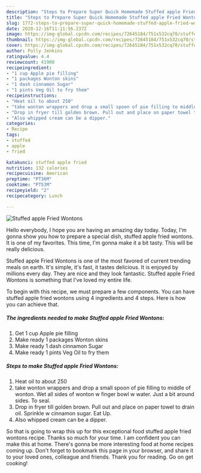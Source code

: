```yaml
---
description: "Steps to Prepare Super Quick Homemade Stuffed apple Fried Wontons"
title: "Steps to Prepare Super Quick Homemade Stuffed apple Fried Wontons"
slug: 1772-steps-to-prepare-super-quick-homemade-stuffed-apple-fried-wontons
date: 2020-12-16T11:11:56.237Z
image: https://img-global.cpcdn.com/recipes/72645184/751x532cq70/stuffed-apple-fried-wontons-recipe-main-photo.jpg
thumbnail: https://img-global.cpcdn.com/recipes/72645184/751x532cq70/stuffed-apple-fried-wontons-recipe-main-photo.jpg
cover: https://img-global.cpcdn.com/recipes/72645184/751x532cq70/stuffed-apple-fried-wontons-recipe-main-photo.jpg
author: Polly Jenkins
ratingvalue: 4.4
reviewcount: 41900
recipeingredient:
- "1 cup Apple pie filling"
- "1 packages Wonton skins"
- "1 dash cinnamon Sugar"
- "1 pints Veg Oil to fry them"
recipeinstructions:
- "Heat oil to about 250"
- "take wonton wrappers and drop a small spoon of pie filling to middle of wonton. Wet all sides of wonton w finger bowl w water. Just a bit around sides. To seal."
- "Drop in fryer till golden brown. Pull out and place on paper towel to drain oil. Sprinkle w cinnamon sugar. Eat Up."
- "Also whipped cream can be a dipper."
categories:
- Recipe
tags:
- stuffed
- apple
- fried

katakunci: stuffed apple fried 
nutrition: 132 calories
recipecuisine: American
preptime: "PT36M"
cooktime: "PT53M"
recipeyield: "2"
recipecategory: Lunch

---
```



![Stuffed apple Fried Wontons](https://img-global.cpcdn.com/recipes/72645184/751x532cq70/stuffed-apple-fried-wontons-recipe-main-photo.jpg)

Hello everybody, I hope you are having an amazing day today. Today, I'm gonna show you how to prepare a special dish, stuffed apple fried wontons. It is one of my favorites. This time, I'm gonna make it a bit tasty. This will be really delicious.

Stuffed apple Fried Wontons is one of the most favored of current trending meals on earth. It's simple, it's fast, it tastes delicious. It is enjoyed by millions every day. They are nice and they look fantastic. Stuffed apple Fried Wontons is something that I've loved my entire life.




To begin with this recipe, we must prepare a few components. You can have stuffed apple fried wontons using 4 ingredients and 4 steps. Here is how you can achieve that.

<!--inarticleads1-->

##### The ingredients needed to make Stuffed apple Fried Wontons:

1. Get 1 cup Apple pie filling
1. Make ready 1 packages Wonton skins
1. Make ready 1 dash cinnamon Sugar
1. Make ready 1 pints Veg Oil to fry them




<!--inarticleads2-->

##### Steps to make Stuffed apple Fried Wontons:

1. Heat oil to about 250
1. take wonton wrappers and drop a small spoon of pie filling to middle of wonton. Wet all sides of wonton w finger bowl w water. Just a bit around sides. To seal.
1. Drop in fryer till golden brown. Pull out and place on paper towel to drain oil. Sprinkle w cinnamon sugar. Eat Up.
1. Also whipped cream can be a dipper.




So that is going to wrap this up for this exceptional food stuffed apple fried wontons recipe. Thanks so much for your time. I am confident you can make this at home. There's gonna be more interesting food at home recipes coming up. Don't forget to bookmark this page in your browser, and share it to your loved ones, colleague and friends. Thank you for reading. Go on get cooking!
